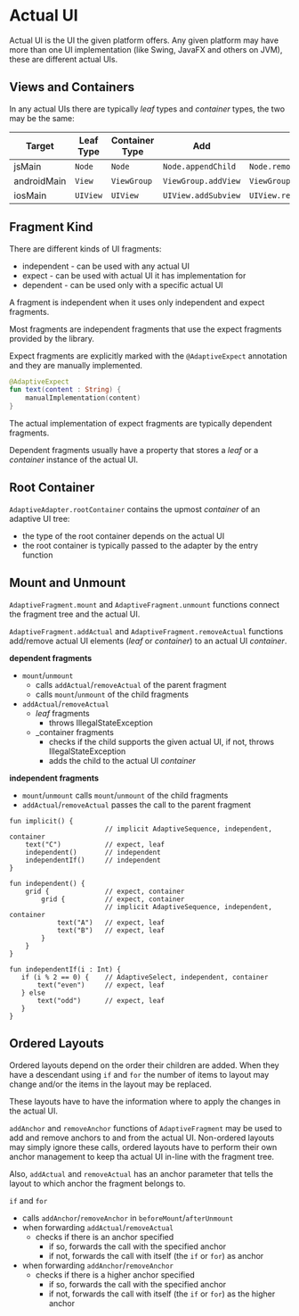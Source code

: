 # Actual UI

Actual UI is the UI the given platform offers. Any given platform may have more than one UI
implementation (like Swing, JavaFX and others on JVM), these are different actual UIs.

## Views and Containers

In any actual UIs there are typically _leaf_ types and _container_ types, the two may be the same:

| Target      | Leaf Type | Container Type | Add                 | Remove                       |
|-------------|-----------|----------------|---------------------|------------------------------|
| jsMain      | `Node`    | `Node`         | `Node.appendChild`  | `Node.removeChild`           |
| androidMain | `View`    | `ViewGroup`    | `ViewGroup.addView` | `ViewGroup.removeView`       |
| iosMain     | `UIView`  | `UIView`       | `UIView.addSubview` | `UIView.removeFromSuperview` | 

## Fragment Kind

There are different kinds of UI fragments:

* independent - can be used with any actual UI
* expect - can be used with actual UI it has implementation for
* dependent - can be used only with a specific actual UI

A fragment is independent when it uses only independent and expect fragments.

Most fragments are independent fragments that use the expect fragments 
provided by the library.

Expect fragments are explicitly marked with the `@AdaptiveExpect` annotation and they
are manually implemented.

```kotlin
@AdaptiveExpect
fun text(content : String) {
    manualImplementation(content)
}
```

The actual implementation of expect fragments are typically dependent fragments.

Dependent fragments usually have a property that stores a _leaf_ or a _container_ instance
of the actual UI.

## Root Container

`AdaptiveAdapter.rootContainer` contains the upmost _container_ of an adaptive UI tree:

* the type of the root container depends on the actual UI
* the root container is typically passed to the adapter by the entry function

## Mount and Unmount

`AdaptiveFragment.mount` and `AdaptiveFragment.unmount` functions connect the fragment tree and the actual UI.

`AdaptiveFragment.addActual` and `AdaptiveFragment.removeActual` functions add/remove actual UI elements (_leaf_ or
_container_) to an actual UI _container_.

**dependent fragments**
  * `mount`/`unmount` 
    * calls `addActual`/`removeActual` of the parent fragment
    * calls `mount`/`unmount` of the child fragments
  * `addActual`/`removeActual`
    * _leaf_ fragments
      * throws IllegalStateException
    * _container fragments
      * checks if the child supports the given actual UI, if not, throws IllegalStateException
      * adds the child to the actual UI _container_

**independent fragments**
  * `mount`/`unmount` calls `mount`/`unmount` of the child fragments
  * `addActual`/`removeActual` passes the call to the parent fragment


```text
fun implicit() {
                        // implicit AdaptiveSequence, independent, container       
    text("C")           // expect, leaf
    independent()       // independent
    independentIf()     // independent
}

fun independent() {     
    grid {              // expect, container
        grid {          // expect, container
                        // implicit AdaptiveSequence, independent, container
            text("A")   // expect, leaf
            text("B")   // expect, leaf
        }
    }
}

fun independentIf(i : Int) {
   if (i % 2 == 0) {    // AdaptiveSelect, independent, container
       text("even")     // expect, leaf
   } else 
       text("odd")      // expect, leaf
   }
}
```

## Ordered Layouts

Ordered layouts depend on the order their children are added. When they have a descendant
using `if` and `for` the number of items to layout may change and/or the items in the 
layout may be replaced.

These layouts have to have the information where to apply the changes in the actual UI.

`addAnchor` and `removeAnchor` functions of `AdaptiveFragment` may be used to add
and remove anchors to and from the actual UI. Non-ordered layouts may simply ignore
these calls, ordered layouts have to perform their own anchor management to keep
tha actual UI in-line with the fragment tree.

Also, `addActual` and `removeActual` has an anchor parameter that tells the layout
to which anchor the fragment belongs to.

`if` and `for`

- calls `addAnchor`/`removeAnchor` in `beforeMount`/`afterUnmount`
- when forwarding `addActual`/`removeActual` 
  - checks if there is an anchor specified
    - if so, forwards the call with the specified anchor
    - if not, forwards the call with itself (the `if` or `for`) as anchor
- when forwarding `addAnchor`/`removeAnchor`
  - checks if there is a higher anchor specified
      - if so, forwards the call with the specified anchor
      - if not, forwards the call with itself (the `if` or `for`) as the higher anchor
